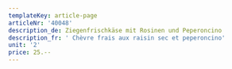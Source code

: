 ```yaml
---
templateKey: article-page
articleNr: '40048'
description_de: Ziegenfrischkäse mit Rosinen und Peperoncino
description_fr: ' Chèvre frais aux raisin sec et peperoncino'
unit: '2'
price: 25.--
---
```


